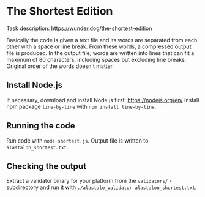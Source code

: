 # The Shortest Edition

Task description: https://wunder.dog/the-shortest-edition

Basically the code is given a text file and its words are separated from each other with a space or line break. From these words, a compressed output file is produced. In the output file, words are written into lines that can fit a maximum of 80 characters, including spaces but excluding line breaks. Original order of the words doesn't matter.

## Install Node.js

If necessary, download and install Node.js first: https://nodejs.org/en/
Install npm package `line-by-line` with `npm install line-by-line`.

## Running the code

Run code with `node shortest.js`.
Output file is written to `alastalon_shortest.txt`.

## Checking the output

Extract a validator binary for your platform from the `validators/` -subdirectory and run it
with `./alastalo_validator alastalon_shortest.txt`.
